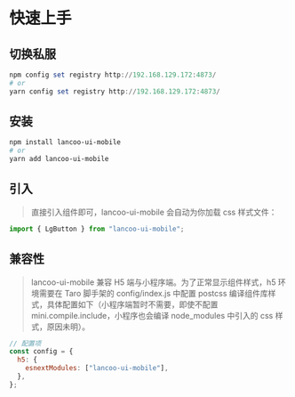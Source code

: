 # 快速上手

## 切换私服

```powershell
npm config set registry http://192.168.129.172:4873/
# or
yarn config set registry http://192.168.129.172:4873/
```

## 安装

```powershell
npm install lancoo-ui-mobile
# or
yarn add lancoo-ui-mobile
```

## 引入

> 直接引入组件即可，lancoo-ui-mobile 会自动为你加载 css 样式文件：

```javascript
import { LgButton } from "lancoo-ui-mobile";
```

## 兼容性

> lancoo-ui-mobile 兼容 H5 端与小程序端。为了正常显示组件样式，h5 环境需要在 Taro 脚手架的 config/index.js 中配置 postcss 编译组件库样式，具体配置如下（小程序端暂时不需要，即使不配置 mini.compile.include，小程序也会编译 node_modules 中引入的 css 样式，原因未明）。

```javascript
// 配置项
const config = {
  h5: {
    esnextModules: ["lancoo-ui-mobile"],
  },
};
```
